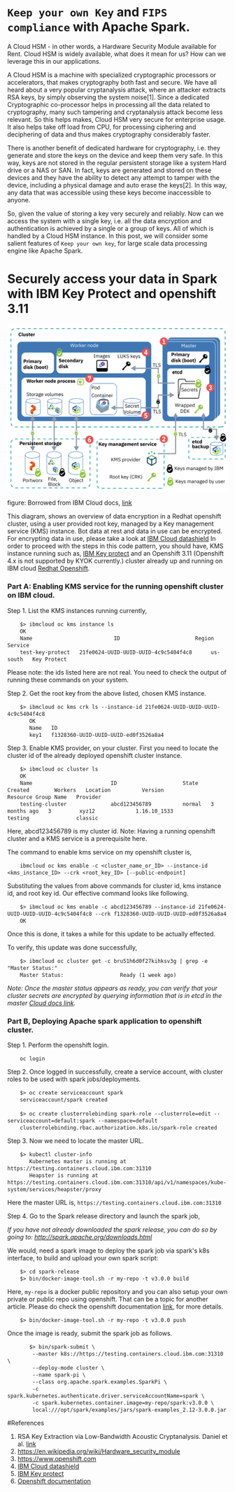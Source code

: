 # `Keep your own Key` and `FIPS compliance` with Apache Spark.

A Cloud HSM - in other words, a Hardware Security Module available for Rent. Cloud HSM is widely
 available, what does it mean for us? How can we leverage this in our applications.

A Cloud HSM is a machine with specialized cryptographic processors or accelerators, that makes cryptography 
both fast and secure. We have all heard about a very popular cryptanalysis attack, where an attacker extracts
RSA keys, by simply observing the system noise[1]. Since a dedicated Cryptographic co-processor helps in
processing all the data related to cryptography, many such tampering and cryptanalysis attack become less relevant.
So this helps makes, Cloud HSM very secure for enterprise usage. It also helps take off load from CPU, for processing
ciphering and deciphering of data and thus makes cryptography considerably faster. 

There is another benefit of dedicated hardware for cryptography, i.e. they generate and store the keys on the device
 and keep them very safe. In this way, keys are not stored in the regular persistent storage like a system Hard drive 
or a NAS or SAN. In fact, keys are generated and stored on these devices and they have the ability to detect
any attempt to tamper with the device, including a physical damage and auto erase the keys[2]. In this way, any
 data that was accessible using these keys become inaccessible to anyone.

So, given the value of storing a key very securely and reliably. Now can we access the system with a single key, 
i.e. all the data encryption and authentication is achieved by a single or a group of keys. All of which is handled
by a Cloud HSM instance. In this post, we will consider some salient features of `Keep your own key`, for large
scale data processing engine like Apache Spark.

# Securely access your data in Spark with IBM Key Protect and openshift 3.11
![Overview of data encryption in a cluster](images/cs_encrypt_ov_kms.png "IBM KYOK,  Overview of data encryption in a cluster")

figure: Borrowed from IBM Cloud docs, [link](https://cloud.ibm.com/docs/openshift?topic=openshift-encryption#encrypt_ov)

This diagram, shows an overview of data encryption in a Redhat openshift cluster, using a user provided root key, managed
 by a Key management service (KMS) instance. Bot data at rest and data in use can be encrypted. For encrypting data in use,
 please take a look at [IBM Cloud datashield](https://cloud.ibm.com/docs/openshift?topic=openshift-encryption#datashield)
In order to proceed with the steps in this code pattern, you should have, KMS instance running such as, 
[IBM Key protect](https://cloud.ibm.com/docs/key-protect?topic=key-protect-provision#provision) and an Openshift 3.11 
(Openshift 4.x is not supported by KYOK currently.) cluster already up and running on IBM cloud 
[Redhat Openshift](https://cloud.ibm.com/kubernetes/catalog/about?platformType=openshift).


### Part A: Enabling KMS service for the running openshift cluster on IBM cloud.

Step 1. List the KMS instances running currently,
    
        $> ibmcloud oc kms instance ls
        OK
        Name                          ID                        Region     Service   
        test-key-protect   21fe0624-UUID-UUID-UUID-4c9c5404f4c8      us-south   Key Protect   

Please note: the ids listed here are not real. You need to check the output of running these commands on your system.

Step 2. Get the root key from the above listed, chosen KMS instance.
    
        $> ibmcloud oc kms crk ls --instance-id 21fe0624-UUID-UUID-UUID-4c9c5404f4c8
           OK
           Name   ID   
           key1   f1328360-UUID-UUID-UUID-ed0f3526a8a4
           
Step 3. Enable KMS provider, on your cluster. First you need to locate the cluster id of the already deployed 
    openshift cluster instance.
        
        $> ibmcloud oc cluster ls
        OK
        Name                         ID                     State    Created        Workers   Location          Version                   Resource Group Name   Provider   
        testing-cluster              abcd123456789          normal   3 months ago   3         xyz12             1.16.10_1533              testing               classic   

Here, abcd123456789 is my cluster id. Note: Having a running openshift cluster and a KMS service is a prerequisite here.

The command to enable kms service on my openshift cluster is,
        
        ibmcloud oc kms enable -c <cluster_name_or_ID> --instance-id <kms_instance_ID> --crk <root_key_ID> [--public-endpoint]

Substituting the values from above commands for cluster id, kms instance id, and root key id. Our effective command looks like
following.

        $> ibmcloud oc kms enable -c abcd123456789 --instance-id 21fe0624-UUID-UUID-UUID-4c9c5404f4c8 --crk f1328360-UUID-UUID-UUID-ed0f3526a8a4
        OK

Once this is done, it takes a while for this update to be actually effected.

To verify, this update was done successfully, 

        $> ibmcloud oc cluster get -c bru51h6d0f27kihksv3g | grep -e "Master Status:"
        Master Status:                  Ready (1 week ago)   

_Note: Once the master status appears as ready, you can verify that your cluster secrets are encrypted by querying
 information that is in etcd in the master [Cloud docs link](https://cloud.ibm.com/docs/openshift?topic=openshift-encryption#verify_kms)._ 

### Part B, Deploying Apache spark application to openshift cluster.

Step 1. Perform the openshift login.

        oc login
        
Step 2. Once logged in successfully, create a service account, with cluster roles to be used with spark jobs/deployments.

        $> oc create serviceaccount spark
        serviceaccount/spark created
        
        $> oc create clusterrolebinding spark-role --clusterrole=edit --serviceaccount=default:spark --namespace=default
        clusterrolebinding.rbac.authorization.k8s.io/spark-role created
        
Step 3. Now we need to locate the master URL. 

        $> kubectl cluster-info
           Kubernetes master is running at https://testing.containers.cloud.ibm.com:31310
           Heapster is running at https://testing.containers.cloud.ibm.com:31310/api/v1/namespaces/kube-system/services/heapster/proxy
           
Here the master URL is, `https://testing.containers.cloud.ibm.com:31310`

Step 4. Go to the Spark release directory and launch the spark job, 

_If you have not already downloaded the spark release, you can do so by going to: http://spark.apache.org/downloads.html_

We would, need a spark image to deploy the spark job via spark's k8s interface, to build and upload your own spark script:

        $> cd spark-release
        $> bin/docker-image-tool.sh -r my-repo -t v3.0.0 build

Here, `my-repo` is a docker public repository and you can also setup your own private or public repo using openshift.
 That can be a topic for another article. Please do check the openshift documentation [link](https://docs.openshift.com/container-platform/3.11/install_config/registry/accessing_registry.html),
  for more details.
        
        $> bin/docker-image-tool.sh -r my-repo -t v3.0.0 push

Once the image is ready, submit the spark job as follows.
            
           $> bin/spark-submit \
            --master k8s://https://testing.containers.cloud.ibm.com:31310 \
            --deploy-mode cluster \
            --name spark-pi \
            --class org.apache.spark.examples.SparkPi \
            -c spark.kubernetes.authenticate.driver.serviceAccountName=spark \
            -c spark.kubernetes.container.image=my-repo/spark:v3.0.0 \
            local:///opt/spark/examples/jars/spark-examples_2.12-3.0.0.jar
                    

#References

1. RSA Key Extraction via Low-Bandwidth Acoustic Cryptanalysis. Daniel et al. 
[link](https://phys.org/news/2013-12-trio-rsa-encryption-keys-noise.html)
2. https://en.wikipedia.org/wiki/Hardware_security_module
3. https://www.openshift.com
4. [IBM Cloud datashield](https://cloud.ibm.com/docs/openshift?topic=openshift-encryption#datashield)
5. [IBM Key protect](https://cloud.ibm.com/docs/key-protect?topic=key-protect-provision#provision)
6. [Openshift documentation](https://docs.openshift.com/enterprise)
